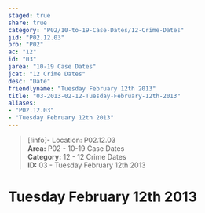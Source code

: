 ```yaml
---  
staged: true  
share: true  
category: "P02/10-to-19-Case-Dates/12-Crime-Dates"  
jid: "P02.12.03"  
pro: "P02"  
ac: "12"  
id: "03"  
jarea: "10-19 Case Dates"  
jcat: "12 Crime Dates"  
desc: "Date"  
friendlyname: "Tuesday February 12th 2013"  
title: "03-2013-02-12-Tuesday-February-12th-2013"  
aliases:   
- "P02.12.03"  
- "Tuesday February 12th 2013"  
---  
```

>[!info]- Location: P02.12.03  
>**Area:** P02 - 10-19 Case Dates  
>**Category:** 12 - 12 Crime Dates  
>**ID:** 03 - Tuesday February 12th 2013  
  
# Tuesday February 12th 2013  
